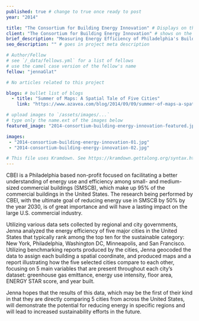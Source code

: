 ```yaml
---
published: true # change to true once ready to post
year: "2014"

title: "The Consortium for Building Energy Innovation" # Displays on the project post page
client: "The Consortium for Building Energy Innovation" # shows on the project card
brief_description: "Measuring Energy Efficiency of Philadelphia's Building Stock" # shows on the project card
seo_description: "" # goes in project meta description

# Author/Fellow
# see `/_data/fellows.yml` for a list of fellows
# use the camel case version of the fellow's name
fellow: "jennaGlat"

# No articles related to this project

blogs: # bullet list of blogs
  - title: "Summer of Maps: A Spatial Tale of Five Cities"
    link: "https://www.azavea.com/blog/2014/09/09/summer-of-maps-a-spatial-tale-of-five-cities/"

# upload images to `/assets/images/...`
# type only the name.ext of the images below
featured_image: "2014-consortium-building-energy-innovation-featured.jpg"

images:
 - "2014-consortium-building-energy-innovation-01.jpg"
 - "2014-consortium-building-energy-innovation-02.jpg"

# This file uses Kramdown. See https://kramdown.gettalong.org/syntax.html for syntax
---
```

CBEI is a Philadelphia based non-profit focused on facilitating a better understanding of energy use and efficiency among small- and medium- sized commercial buildings (SMSCB), which make up 95% of the commercial buildings in the United States. The research being performed by CBEI, with the ultimate goal of reducing energy use in SMSCB by 50% by the year 2030, is of great importance and will have a lasting impact on the large U.S. commercial industry.

Utilizing various data sets collected by regional and city governments, Jenna analyzed the energy efficiency of five major cities in the United States that typically rank among the top ten for the sustainable category: New York, Philadelphia, Washington DC, Minneapolis, and San Francisco. Utilizing benchmarking reports produced by the cities, Jenna geocoded the data to assign each building a spatial coordinate, and produced maps and a report illustrating how the five selected cities compare to each other, focusing on 5 main variables that are present throughout each city’s dataset: greenhouse gas emittance, energy use intensity, floor area, ENERGY STAR score, and year built.

Jenna hopes that the results of this data, which may be the first of their kind in that they are directly comparing 5 cities from across the United States, will demonstrate the potential for reducing energy in specific regions and will lead to increased sustainability efforts in the future.
